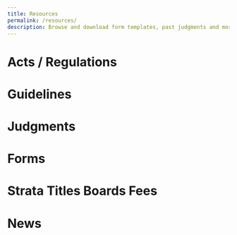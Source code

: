 ```yaml
---
title: Resources
permalink: /resources/
description: Browse and download form templates, past judgments and more.
---
```

Acts / Regulations
==================
Guidelines
==========
Judgments
=========
Forms
=====
Strata Titles Boards Fees
=========================
News
====